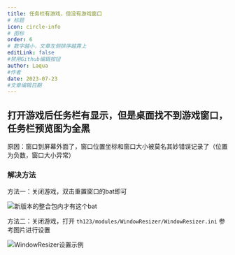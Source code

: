 ```yaml
---
title: 任务栏有游戏，但没有游戏窗口
# 标题
icon: circle-info
# 图标
order: 6
# 数字越小，文章左侧排序越靠上
editLink: false
#禁用Github编辑按钮
author: Laqua
#作者
date: 2023-07-23
#文章编辑日期
---
```


## **打开游戏后任务栏有显示，但是桌面找不到游戏窗口，任务栏预览图为全黑**

原因：窗口到屏幕外面了，窗口位置坐标和窗口大小被莫名其妙错误记录了（位置为负数，窗口大小异常）

### **解决方法**

方法一：关闭游戏，双击重置窗口的bat即可

![新版本的整合包内才有这个bat](https://img.514.live/img/202307230115658.png)


方法二：关闭游戏，打开 ```th123/modules/WindowResizer/WindowResizer.ini``` 参考图片进行设置

![WindowResizer设置示例](https://img.514.live/img/202307222352172.png)
